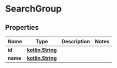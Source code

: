 # SearchGroup

## Properties
Name | Type | Description | Notes
------------ | ------------- | ------------- | -------------
**id** | [**kotlin.String**](.md) |  | 
**name** | [**kotlin.String**](.md) |  | 
